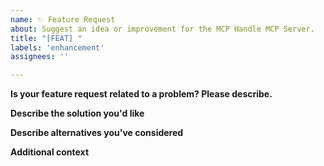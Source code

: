 ```yaml
---
name: ✨ Feature Request
about: Suggest an idea or improvement for the MCP Handle MCP Server.
title: "[FEAT] "
labels: 'enhancement'
assignees: ''

---
```


**Is your feature request related to a problem? Please describe.**
<!-- A clear and concise description of what the problem is. Ex. I'm always frustrated when [...] -->

**Describe the solution you'd like**
<!-- A clear and concise description of what you want to happen. -->

**Describe alternatives you've considered**
<!-- A clear and concise description of any alternative solutions or features you've considered. -->

**Additional context**
<!-- Add any other context or screenshots about the feature request here. This could include links to other projects, papers, or anything that would help us understand your request. -->

